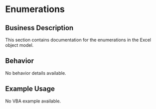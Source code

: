 # Enumerations

## Business Description
This section contains documentation for the enumerations in the Excel object model.

## Behavior
No behavior details available.

## Example Usage
No VBA example available.
